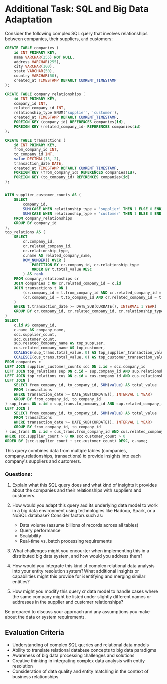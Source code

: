 # Additional Task: SQL and Big Data Adaptation

Consider the following complex SQL query that involves relationships between companies, their suppliers, and customers:

```sql
CREATE TABLE companies (
    id INT PRIMARY KEY,
    name VARCHAR(255) NOT NULL,
    address VARCHAR(255),
    city VARCHAR(100),
    state VARCHAR(50),
    country VARCHAR(50),
    created_at TIMESTAMP DEFAULT CURRENT_TIMESTAMP
);

CREATE TABLE company_relationships (
    id INT PRIMARY KEY,
    company_id INT,
    related_company_id INT,
    relationship_type ENUM('supplier', 'customer'),
    created_at TIMESTAMP DEFAULT CURRENT_TIMESTAMP,
    FOREIGN KEY (company_id) REFERENCES companies(id),
    FOREIGN KEY (related_company_id) REFERENCES companies(id)
);

CREATE TABLE transactions (
    id INT PRIMARY KEY,
    from_company_id INT,
    to_company_id INT,
    value DECIMAL(15, 2),
    transaction_date DATE,
    created_at TIMESTAMP DEFAULT CURRENT_TIMESTAMP,
    FOREIGN KEY (from_company_id) REFERENCES companies(id),
    FOREIGN KEY (to_company_id) REFERENCES companies(id)
);


WITH supplier_customer_counts AS (
    SELECT 
        company_id,
        SUM(CASE WHEN relationship_type = 'supplier' THEN 1 ELSE 0 END) AS supplier_count,
        SUM(CASE WHEN relationship_type = 'customer' THEN 1 ELSE 0 END) AS customer_count
    FROM company_relationships
    GROUP BY company_id
),
top_relations AS (
    SELECT 
        cr.company_id,
        cr.related_company_id,
        cr.relationship_type,
        c.name AS related_company_name,
        ROW_NUMBER() OVER (
            PARTITION BY cr.company_id, cr.relationship_type 
            ORDER BY t.total_value DESC
        ) AS rank
    FROM company_relationships cr
    JOIN companies c ON cr.related_company_id = c.id
    JOIN transactions t ON (
        (cr.company_id = t.from_company_id AND cr.related_company_id = t.to_company_id) OR
        (cr.company_id = t.to_company_id AND cr.related_company_id = t.from_company_id)
    )
    WHERE t.transaction_date >= DATE_SUB(CURDATE(), INTERVAL 1 YEAR)
    GROUP BY cr.company_id, cr.related_company_id, cr.relationship_type, c.name
)
SELECT 
    c.id AS company_id,
    c.name AS company_name,
    scc.supplier_count,
    scc.customer_count,
    sup.related_company_name AS top_supplier,
    cus.related_company_name AS top_customer,
    COALESCE(sup_trans.total_value, 0) AS top_supplier_transaction_value,
    COALESCE(cus_trans.total_value, 0) AS top_customer_transaction_value
FROM companies c
LEFT JOIN supplier_customer_counts scc ON c.id = scc.company_id
LEFT JOIN top_relations sup ON c.id = sup.company_id AND sup.relationship_type = 'supplier' AND sup.rank = 1
LEFT JOIN top_relations cus ON c.id = cus.company_id AND cus.relationship_type = 'customer' AND cus.rank = 1
LEFT JOIN (
    SELECT from_company_id, to_company_id, SUM(value) AS total_value
    FROM transactions
    WHERE transaction_date >= DATE_SUB(CURDATE(), INTERVAL 1 YEAR)
    GROUP BY from_company_id, to_company_id
) sup_trans ON c.id = sup_trans.to_company_id AND sup.related_company_id = sup_trans.from_company_id
LEFT JOIN (
    SELECT from_company_id, to_company_id, SUM(value) AS total_value
    FROM transactions
    WHERE transaction_date >= DATE_SUB(CURDATE(), INTERVAL 1 YEAR)
    GROUP BY from_company_id, to_company_id
) cus_trans ON c.id = cus_trans.from_company_id AND cus.related_company_id = cus_trans.to_company_id
WHERE scc.supplier_count > 0 OR scc.customer_count > 0
ORDER BY (scc.supplier_count + scc.customer_count) DESC, c.name;
```

This query combines data from multiple tables (companies, company_relationships, transactions) to provide insights into each company's suppliers and customers.

### Questions:

1. Explain what this SQL query does and what kind of insights it provides about the companies and their relationships with suppliers and customers.

2. How would you adapt this query and its underlying data model to work in a big data environment using technologies like Hadoop, Spark, or a NoSQL database? Consider factors such as:
   - Data volume (assume billions of records across all tables)
   - Query performance
   - Scalability
   - Real-time vs. batch processing requirements

3. What challenges might you encounter when implementing this in a distributed big data system, and how would you address them?

4. How would you integrate this kind of complex relational data analysis into your entity resolution system? What additional insights or capabilities might this provide for identifying and merging similar entities?

5. How might you modify this query or data model to handle cases where the same company might be listed under slightly different names or addresses in the supplier and customer relationships?

Be prepared to discuss your approach and any assumptions you make about the data or system requirements.

## Evaluation Criteria

- Understanding of complex SQL queries and relational data models
- Ability to translate relational database concepts to big data paradigms
- Awareness of big data processing challenges and solutions
- Creative thinking in integrating complex data analysis with entity resolution
- Consideration of data quality and entity matching in the context of business relationships

